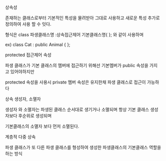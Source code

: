 상속성

존재하는 클래스로부터 기본적인 특성을 물려받아 그대로 사용하고 새로운 특성 추가로 정의하여 사용 할 수 잇다.

형식은 class 파생클래스명 :상속접근제어 기본클래스명{ }; 와 같이 사용하며

ex) class Cat : public Animal { };


protected 접근제어 속성


파생 클래스가 기본 클래스의 멤버에 접근하기 위해선 기본멤버가 public 속성을 가지고 있어야하지만

protected 속성을 사용시 private 멤버 속성은 유지한채 파생 클래스로 접근이 가능하다


상속 생성자, 소멸자

생성자 와 소멸자는 파생된 클래스 순서대로 생기거나 소멸되며 항상 기본 클래스 생성자보다 후순위로 생성되며

기본클래스의 소멸자 보다 먼저 소멸된다.


계층적 다중 상속

파생 클래스가 또 다른 파생 클래스를 형성하여 생성한 파생클래스의 기본클래스 역할을 하는 방식
